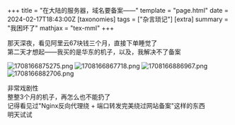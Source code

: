 +++
title = "在大陆的服务器，域名要备案——"
template = "page.html"
date = 2024-02-17T18:43:00Z
[taxonomies]
tags = ["杂言琐记"]
[extra]
summary = "我困坏了"
mathjax = "tex-mml"
+++



那天深夜，看见阿里云67块钱三个月，直接下单睡觉了
<br>
第二天才想起——我买的是华东的机子，以及，我解决不了备案

<img src="https://img.xwyue.com/i/2024/02/17/65d08ee8924e5.png" alt="1708166875275.png" title="1708166875275.png" />
<img src="https://img.xwyue.com/i/2024/02/17/65d08ee8bab58.png" alt="1708166867718.png" title="1708166867718.png" />
<img src="https://img.xwyue.com/i/2024/02/17/65d08ee95d404.png" alt="1708166886967.png" title="1708166886967.png" />
<img src="https://img.xwyue.com/i/2024/02/17/65d08ee97d508.png" alt="1708166882706.png" title="1708166882706.png" />


非常戏剧性
<br>
整整3个月的机子，再怎么也不能扔了
<br>
记得看见过"Nginx反向代理绕 + 端口转发完美绕过网站备案"这样的东西
<br>
明天试试


